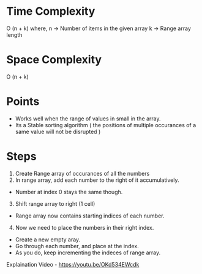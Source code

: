 # Time Complexity
O (n + k)
where,
n -> Number of items in the given array
k -> Range array length

# Space Complexity
O (n + k)

# Points
- Works well when the range of values in small in the array.
- Its a Stable sorting algorithm ( the positions of multiple occurances of a same value will not be disrupted )

# Steps
1. Create Range array of occurances of all the numbers
2. In range array, add each number to the right of it accumulatively.
  - Number at index 0 stays the same though.
3. Shift range array to right (1 cell)
  - Range array now contains starting indices of each number.
4. Now we need to place the numbers in their right index.
  - Create a new empty aray.
  - Go through each number, and place at the index.
  - As you do, keep incrementing the indeces of range array.

Explaination Video - https://youtu.be/OKd534EWcdk



